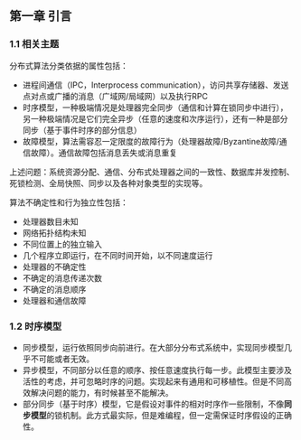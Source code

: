 ## 第一章 引言

### 1.1 相关主题

分布式算法分类依据的属性包括：

* 进程间通信（IPC，Interprocess communication），访问共享存储器、发送点对点或广播的消息（广域网/局域网）以及执行RPC
* 时序模型，一种极端情况是处理器完全同步（通信和计算在锁同步中进行），另一种极端情况是它们完全异步（任意的速度和次序运行），还有一种是部分同步（基于事件时序的部分信息）
* 故障模型，算法需容忍一定限度的故障行为（处理器故障/Byzantine故障/通信故障）。通信故障包括消息丢失或消息重复

上述问题：系统资源分配、通信、分布式处理器之间的一致性、数据库并发控制、死锁检测、全局快照、同步以及各种对象类型的实现等。

算法不确定性和行为独立性包括：

* 处理器数目未知
* 网络拓扑结构未知
* 不同位置上的独立输入
* 几个程序立即运行，在不同时间开始，以不同速度运行
* 处理器的不确定性
* 不确定的消息传递次数
* 不确定的消息顺序
* 处理器和通信故障

### 1.2 时序模型

* 同步模型，运行依照同步向前进行。在大部分分布式系统中，实现同步模型几乎不可能或者无效。
* 异步模型，不同部分以任意的顺序、按任意速度执行每一步。此模型主要涉及活性的考虑，并可忽略时序的问题。实现起来有通用和可移植性。但是不同高效解决问题的能力，有时候甚至不能解决。
* 部分同步（基于时序）模型，它是假设对事件的相对时序作一些限制，不像**同步模型**的锁机制。此方式最实际，但是难编程，但一定需保证时序假设的正确性。



